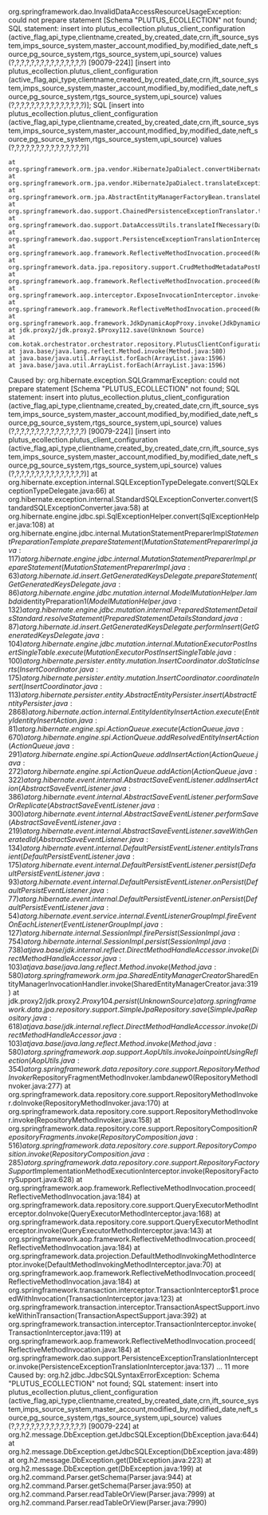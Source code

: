 org.springframework.dao.InvalidDataAccessResourceUsageException: could not prepare statement [Schema "PLUTUS_ECOLLECTION" not found; SQL statement:
insert into plutus_ecollection.plutus_client_configuration (active_flag,api_type,clientname,created_by,created_date,crn,ift_source_system,imps_source_system,master_account,modified_by,modified_date,neft_source,pg_source_system,rtgs_source_system,upi_source) values (?,?,?,?,?,?,?,?,?,?,?,?,?,?,?) [90079-224]] [insert into plutus_ecollection.plutus_client_configuration (active_flag,api_type,clientname,created_by,created_date,crn,ift_source_system,imps_source_system,master_account,modified_by,modified_date,neft_source,pg_source_system,rtgs_source_system,upi_source) values (?,?,?,?,?,?,?,?,?,?,?,?,?,?,?)]; SQL [insert into plutus_ecollection.plutus_client_configuration (active_flag,api_type,clientname,created_by,created_date,crn,ift_source_system,imps_source_system,master_account,modified_by,modified_date,neft_source,pg_source_system,rtgs_source_system,upi_source) values (?,?,?,?,?,?,?,?,?,?,?,?,?,?,?)]

	at org.springframework.orm.jpa.vendor.HibernateJpaDialect.convertHibernateAccessException(HibernateJpaDialect.java:277)
	at org.springframework.orm.jpa.vendor.HibernateJpaDialect.translateExceptionIfPossible(HibernateJpaDialect.java:241)
	at org.springframework.orm.jpa.AbstractEntityManagerFactoryBean.translateExceptionIfPossible(AbstractEntityManagerFactoryBean.java:550)
	at org.springframework.dao.support.ChainedPersistenceExceptionTranslator.translateExceptionIfPossible(ChainedPersistenceExceptionTranslator.java:61)
	at org.springframework.dao.support.DataAccessUtils.translateIfNecessary(DataAccessUtils.java:335)
	at org.springframework.dao.support.PersistenceExceptionTranslationInterceptor.invoke(PersistenceExceptionTranslationInterceptor.java:152)
	at org.springframework.aop.framework.ReflectiveMethodInvocation.proceed(ReflectiveMethodInvocation.java:184)
	at org.springframework.data.jpa.repository.support.CrudMethodMetadataPostProcessor$CrudMethodMetadataPopulatingMethodInterceptor.invoke(CrudMethodMetadataPostProcessor.java:164)
	at org.springframework.aop.framework.ReflectiveMethodInvocation.proceed(ReflectiveMethodInvocation.java:184)
	at org.springframework.aop.interceptor.ExposeInvocationInterceptor.invoke(ExposeInvocationInterceptor.java:97)
	at org.springframework.aop.framework.ReflectiveMethodInvocation.proceed(ReflectiveMethodInvocation.java:184)
	at org.springframework.aop.framework.JdkDynamicAopProxy.invoke(JdkDynamicAopProxy.java:223)
	at jdk.proxy2/jdk.proxy2.$Proxy112.save(Unknown Source)
	at com.kotak.orchestrator.orchestrator.repository.PlutusClientConfigurationRepositoryTest.findAllActiveReturnsOnlyActiveConfigs(PlutusClientConfigurationRepositoryTest.java:29)
	at java.base/java.lang.reflect.Method.invoke(Method.java:580)
	at java.base/java.util.ArrayList.forEach(ArrayList.java:1596)
	at java.base/java.util.ArrayList.forEach(ArrayList.java:1596)
Caused by: org.hibernate.exception.SQLGrammarException: could not prepare statement [Schema "PLUTUS_ECOLLECTION" not found; SQL statement:
insert into plutus_ecollection.plutus_client_configuration (active_flag,api_type,clientname,created_by,created_date,crn,ift_source_system,imps_source_system,master_account,modified_by,modified_date,neft_source,pg_source_system,rtgs_source_system,upi_source) values (?,?,?,?,?,?,?,?,?,?,?,?,?,?,?) [90079-224]] [insert into plutus_ecollection.plutus_client_configuration (active_flag,api_type,clientname,created_by,created_date,crn,ift_source_system,imps_source_system,master_account,modified_by,modified_date,neft_source,pg_source_system,rtgs_source_system,upi_source) values (?,?,?,?,?,?,?,?,?,?,?,?,?,?,?)]
	at org.hibernate.exception.internal.SQLExceptionTypeDelegate.convert(SQLExceptionTypeDelegate.java:66)
	at org.hibernate.exception.internal.StandardSQLExceptionConverter.convert(StandardSQLExceptionConverter.java:58)
	at org.hibernate.engine.jdbc.spi.SqlExceptionHelper.convert(SqlExceptionHelper.java:108)
	at org.hibernate.engine.jdbc.internal.MutationStatementPreparerImpl$StatementPreparationTemplate.prepareStatement(MutationStatementPreparerImpl.java:117)
	at org.hibernate.engine.jdbc.internal.MutationStatementPreparerImpl.prepareStatement(MutationStatementPreparerImpl.java:63)
	at org.hibernate.id.insert.GetGeneratedKeysDelegate.prepareStatement(GetGeneratedKeysDelegate.java:86)
	at org.hibernate.engine.jdbc.mutation.internal.ModelMutationHelper.lambda$identityPreparation$1(ModelMutationHelper.java:132)
	at org.hibernate.engine.jdbc.mutation.internal.PreparedStatementDetailsStandard.resolveStatement(PreparedStatementDetailsStandard.java:87)
	at org.hibernate.id.insert.GetGeneratedKeysDelegate.performInsert(GetGeneratedKeysDelegate.java:104)
	at org.hibernate.engine.jdbc.mutation.internal.MutationExecutorPostInsertSingleTable.execute(MutationExecutorPostInsertSingleTable.java:100)
	at org.hibernate.persister.entity.mutation.InsertCoordinator.doStaticInserts(InsertCoordinator.java:175)
	at org.hibernate.persister.entity.mutation.InsertCoordinator.coordinateInsert(InsertCoordinator.java:113)
	at org.hibernate.persister.entity.AbstractEntityPersister.insert(AbstractEntityPersister.java:2868)
	at org.hibernate.action.internal.EntityIdentityInsertAction.execute(EntityIdentityInsertAction.java:81)
	at org.hibernate.engine.spi.ActionQueue.execute(ActionQueue.java:670)
	at org.hibernate.engine.spi.ActionQueue.addResolvedEntityInsertAction(ActionQueue.java:291)
	at org.hibernate.engine.spi.ActionQueue.addInsertAction(ActionQueue.java:272)
	at org.hibernate.engine.spi.ActionQueue.addAction(ActionQueue.java:322)
	at org.hibernate.event.internal.AbstractSaveEventListener.addInsertAction(AbstractSaveEventListener.java:386)
	at org.hibernate.event.internal.AbstractSaveEventListener.performSaveOrReplicate(AbstractSaveEventListener.java:300)
	at org.hibernate.event.internal.AbstractSaveEventListener.performSave(AbstractSaveEventListener.java:219)
	at org.hibernate.event.internal.AbstractSaveEventListener.saveWithGeneratedId(AbstractSaveEventListener.java:134)
	at org.hibernate.event.internal.DefaultPersistEventListener.entityIsTransient(DefaultPersistEventListener.java:175)
	at org.hibernate.event.internal.DefaultPersistEventListener.persist(DefaultPersistEventListener.java:93)
	at org.hibernate.event.internal.DefaultPersistEventListener.onPersist(DefaultPersistEventListener.java:77)
	at org.hibernate.event.internal.DefaultPersistEventListener.onPersist(DefaultPersistEventListener.java:54)
	at org.hibernate.event.service.internal.EventListenerGroupImpl.fireEventOnEachListener(EventListenerGroupImpl.java:127)
	at org.hibernate.internal.SessionImpl.firePersist(SessionImpl.java:754)
	at org.hibernate.internal.SessionImpl.persist(SessionImpl.java:738)
	at java.base/jdk.internal.reflect.DirectMethodHandleAccessor.invoke(DirectMethodHandleAccessor.java:103)
	at java.base/java.lang.reflect.Method.invoke(Method.java:580)
	at org.springframework.orm.jpa.SharedEntityManagerCreator$SharedEntityManagerInvocationHandler.invoke(SharedEntityManagerCreator.java:319)
	at jdk.proxy2/jdk.proxy2.$Proxy104.persist(Unknown Source)
	at org.springframework.data.jpa.repository.support.SimpleJpaRepository.save(SimpleJpaRepository.java:618)
	at java.base/jdk.internal.reflect.DirectMethodHandleAccessor.invoke(DirectMethodHandleAccessor.java:103)
	at java.base/java.lang.reflect.Method.invoke(Method.java:580)
	at org.springframework.aop.support.AopUtils.invokeJoinpointUsingReflection(AopUtils.java:354)
	at org.springframework.data.repository.core.support.RepositoryMethodInvoker$RepositoryFragmentMethodInvoker.lambda$new$0(RepositoryMethodInvoker.java:277)
	at org.springframework.data.repository.core.support.RepositoryMethodInvoker.doInvoke(RepositoryMethodInvoker.java:170)
	at org.springframework.data.repository.core.support.RepositoryMethodInvoker.invoke(RepositoryMethodInvoker.java:158)
	at org.springframework.data.repository.core.support.RepositoryComposition$RepositoryFragments.invoke(RepositoryComposition.java:516)
	at org.springframework.data.repository.core.support.RepositoryComposition.invoke(RepositoryComposition.java:285)
	at org.springframework.data.repository.core.support.RepositoryFactorySupport$ImplementationMethodExecutionInterceptor.invoke(RepositoryFactorySupport.java:628)
	at org.springframework.aop.framework.ReflectiveMethodInvocation.proceed(ReflectiveMethodInvocation.java:184)
	at org.springframework.data.repository.core.support.QueryExecutorMethodInterceptor.doInvoke(QueryExecutorMethodInterceptor.java:168)
	at org.springframework.data.repository.core.support.QueryExecutorMethodInterceptor.invoke(QueryExecutorMethodInterceptor.java:143)
	at org.springframework.aop.framework.ReflectiveMethodInvocation.proceed(ReflectiveMethodInvocation.java:184)
	at org.springframework.data.projection.DefaultMethodInvokingMethodInterceptor.invoke(DefaultMethodInvokingMethodInterceptor.java:70)
	at org.springframework.aop.framework.ReflectiveMethodInvocation.proceed(ReflectiveMethodInvocation.java:184)
	at org.springframework.transaction.interceptor.TransactionInterceptor$1.proceedWithInvocation(TransactionInterceptor.java:123)
	at org.springframework.transaction.interceptor.TransactionAspectSupport.invokeWithinTransaction(TransactionAspectSupport.java:392)
	at org.springframework.transaction.interceptor.TransactionInterceptor.invoke(TransactionInterceptor.java:119)
	at org.springframework.aop.framework.ReflectiveMethodInvocation.proceed(ReflectiveMethodInvocation.java:184)
	at org.springframework.dao.support.PersistenceExceptionTranslationInterceptor.invoke(PersistenceExceptionTranslationInterceptor.java:137)
	... 11 more
Caused by: org.h2.jdbc.JdbcSQLSyntaxErrorException: Schema "PLUTUS_ECOLLECTION" not found; SQL statement:
insert into plutus_ecollection.plutus_client_configuration (active_flag,api_type,clientname,created_by,created_date,crn,ift_source_system,imps_source_system,master_account,modified_by,modified_date,neft_source,pg_source_system,rtgs_source_system,upi_source) values (?,?,?,?,?,?,?,?,?,?,?,?,?,?,?) [90079-224]
	at org.h2.message.DbException.getJdbcSQLException(DbException.java:644)
	at org.h2.message.DbException.getJdbcSQLException(DbException.java:489)
	at org.h2.message.DbException.get(DbException.java:223)
	at org.h2.message.DbException.get(DbException.java:199)
	at org.h2.command.Parser.getSchema(Parser.java:944)
	at org.h2.command.Parser.getSchema(Parser.java:950)
	at org.h2.command.Parser.readTableOrView(Parser.java:7999)
	at org.h2.command.Parser.readTableOrView(Parser.java:7990)
